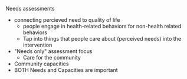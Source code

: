 Needs assessments
- connecting percieved need to quality of life 
	- people engage in health-related behaviors for non-health related behaviors
	- Tap into things that people care about (perceived needs) into the intervention
- "Needs only" assessment focus
	- Care for the community
- Community capacities
- BOTH Needs and Capacities are important